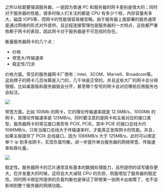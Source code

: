 之所以标题要强调服务器，一是因为普通 PC 和服务器的网卡差别是很大的；同时对于服务器的性能，很多时候人们关注的都是 CPU 有多少个核，内存容量有多大，磁盘 IOPS等，而网卡的性能很容易被忽略。由于服务器上面部署的服务通常是通过网络的形式对外提供，且远程连接管理也是服务器的一大特点，这些都严重依赖于网卡的表现，因此网卡对于服务器是不可忽视的存在。

衡量服务器网卡的几个点：

- 价格
- 带宽大/传输速率
- 稳定性/冗余

价格方面。常见的服务器网卡厂商有：Intel、3COM、Marvell、Broadcom等。这些牌子的网卡几百块算是入门的，几千块是正常的。并且这些大厂的网卡会分得很细，比如桌面版和服务器版会分开，甚至哪个型号的网卡会对应哪些应用服务也会标注。

![](https://raw.githubusercontent.com/hsxhr-10/picture/master/服务器网卡.jpg)

带宽方面。比如 100Mb 的网卡，它的理论传输速率就是 12.5MB/s，1000Mb 的网卡，其理论传输速率是 125MB/s。同时要注意的是网卡和主板对应的接口类型，服务器网卡的常见接口类型有 PCIX, PCIE。其中 PCIE 的接口总线大约 1066MB/s，只有当接口总线大于传输速率时，才能真正发挥网卡的性能。并且，如果主板提供了 PCIX 总线接口，因为 1066MB/s 大于 125MB/s，此时可以绑定单个 ip 到多张网卡，实现负载均衡，进一步提升单台服务器的网络带宽、传输速率和吞吐量。

![](https://raw.githubusercontent.com/hsxhr-10/picture/master/pci-slots.jpg)

稳定性。服务器网卡的芯片通常具有基本的数据处理能力，且所提供的读写缓存更大，在并发量大的时候，这将会大大减轻 CPU 的负担，侧面增加了服务器的稳定性。同时网卡绑定所提供的负载均衡也是保证了即使某一张网卡出故障了，也不会影响到整个服务器的网络功能。
